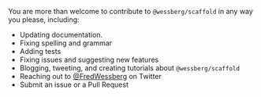 You are more than welcome to contribute to `@wessberg/scaffold` in any way you please, including:

- Updating documentation.
- Fixing spelling and grammar
- Adding tests
- Fixing issues and suggesting new features
- Blogging, tweeting, and creating tutorials about `@wessberg/scaffold`
- Reaching out to [@FredWessberg](https://twitter.com/FredWessberg) on Twitter
- Submit an issue or a Pull Request
